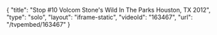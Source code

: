 {
    "title": "Stop #10 Volcom Stone's Wild In The Parks Houston, TX 2012",
    "type": "solo",
    "layout": "iframe-static",
    "videoId": "163467",
    "url": "\/tvpembed\/163467"
}